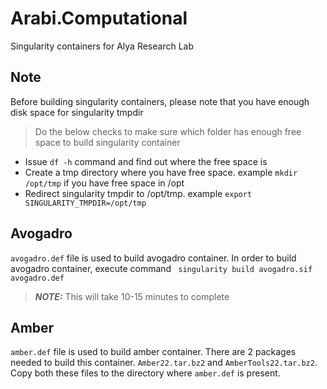 # Arabi.Computational
Singularity containers for Alya Research Lab

## Note
Before building singularity containers, please note that you have enough disk space for singularity tmpdir

> Do the below checks to make sure which folder has enough free space to build singularity container

* Issue `df -h` command and find out where the free space is
* Create a tmp directory where you have free space. example `mkdir /opt/tmp` if you have free space in /opt
* Redirect singularity tmpdir to /opt/tmp. example `export SINGULARITY_TMPDIR=/opt/tmp`

## Avogadro
`avogadro.def` file is used to build avogadro container. In order to build avogadro container, execute command
` singularity build avogadro.sif avogadro.def`

> **_NOTE:_** This will take 10-15 minutes to complete

## Amber
`amber.def` file is used to build amber container. 
There are 2 packages needed to build this container. `Amber22.tar.bz2` and `AmberTools22.tar.bz2`. Copy both these files to the directory where `amber.def` is present.



